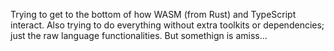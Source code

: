Trying to get to the bottom of how WASM (from Rust) and TypeScript interact. Also trying to do everything without extra toolkits or dependencies; just the raw language functionalities. But somethign is amiss...
